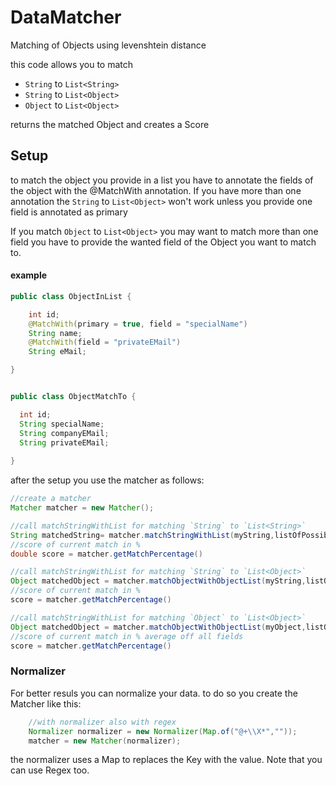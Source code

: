 # DataMatcher
Matching of Objects using levenshtein distance

this code allows you to match

- `String` to `List<String>`
- `String` to `List<Object>`
- `Object` to `List<Object>`

returns the matched Object
and creates a Score

## Setup

to match the object you provide in a list you have to annotate the fields of the object with the @MatchWith annotation.
If you have more than one annotation the `String` to `List<Object>` won't work unless you provide one field is annotated as primary 


If you match `Object` to `List<Object>` you may want to match more than one field you have to provide the wanted field of the Object you want to match to.

#### example
```java 
public class ObjectInList {

    int id;
    @MatchWith(primary = true, field = "specialName")
    String name;
    @MatchWith(field = "privateEMail")
    String eMail;

}


public class ObjectMatchTo {

  int id;
  String specialName;
  String companyEMail;
  String privateEMail;
 
}
```

after the setup you use the matcher as follows:

```java
//create a matcher
Matcher matcher = new Matcher();

//call matchStringWithList for matching `String` to `List<String>`
String matchedString= matcher.matchStringWithList(myString,listOfPossibleStrings);
//score of current match in %
double score = matcher.getMatchPercentage()

//call matchStringWithList for matching `String` to `List<Object>`
Object matchedObject = matcher.matchObjectWithObjectList(myString,listOfPossibleObjects);
//score of current match in %
score = matcher.getMatchPercentage()

//call matchStringWithList for matching `Object` to `List<Object>`
Object matchedObject = matcher.matchObjectWithObjectList(myObject,listOfPossibleObjects);
//score of current match in % average off all fields
score = matcher.getMatchPercentage()
```

### Normalizer
For better resuls you can normalize your data. to do so you create the Matcher like this:
```java
    //with normalizer also with regex
    Normalizer normalizer = new Normalizer(Map.of("@+\\X*",""));
    matcher = new Matcher(normalizer);
```
the normalizer uses a Map to replaces the Key with the value. Note that you can use Regex too. 
